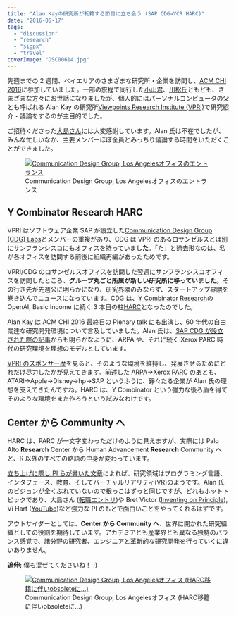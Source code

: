 ```yaml
---
title: "Alan Kayの研究所が転籍する節目に立ち会う (SAP CDG→YCR HARC)"
date: "2016-05-17"
tags:
  - "discussion"
  - "research"
  - "sigpx"
  - "travel"
coverImage: "DSC00614.jpg"
---
```


先週までの 2 週間、ベイエリアのさまざまな研究所・企業を訪問し、[ACM CHI 2016](http://chi2016.acm.org/)に参加していました。一部の旅程で同行した[小山君](http://koyama.xyz/index-j.html)、[川松氏](http://tenju.jp/)ともども、さまざまな方々にお世話になりましたが、個人的にはパーソナルコンピュータの父とも呼ばれる Alan Kay の研究所[Viewpoints Research Institute (VPRI)](http://vpri.org/)で研究紹介・議論をするのが主目的でした。

ご招待くださった[大島さん](http://d.hatena.ne.jp/squeaker/)には大変感謝しています。Alan 氏は不在でしたが、みんな忙しいなか、主要メンバーほぼ全員とみっちり議論する時間をいただくことができました。

<figure className="center">
  <a href="/images/20160429_154234115_iOS.jpg"><img src="/images/20160429_154234115_iOS-1024x577.jpg" alt="Communication Design Group, Los Angelesオフィスのエントランス" /></a>
  <figcaption>Communication Design Group, Los Angelesオフィスのエントランス</figcaption>
</figure>

## Y Combinator Research HARC

VPRI はソフトウェア企業 SAP が設立した[Communication Design Group (CDG) Labs](http://www.cdglabs.org/)とメンバーの重複があり、CDG は VPRI のあるロサンゼルスとは別にサンフランシスコにもオフィスを持っていまし**た**。「た」と過去形なのは、私が各オフィスを訪問する前後に組織再編があったためです。

VPRI/CDG のロサンゼルスオフィスを訪問した翌週にサンフランシスコオフィスを訪問したところ、**グループ丸ごと所属が新しい研究所に移っていました**。その行き先が先週公に明らかになり、研究界隈のみならず、スタートアップ界隈を巻き込んでニュースになっています。CDG は、[Y Combinator Research](https://ycr.org/)の OpenAI, Basic Income に続く 3 本目の柱[HARC](https://blog.ycombinator.com/harc)となったのでした。

Alan Kay は ACM CHI 2016 最終日の Plenary talk にも出演し、60 年代の自由闊達な研究開発環境について言及していました。Alan 氏は、[SAP CDG が設立された際の記事](http://www.bloomberg.com/news/articles/2015-01-29/sap-looks-to-xerox-for-r-d-inspiration-builds-idea-lab)からも明らかなように、ARPA や、それに続く Xerox PARC 時代の研究環境を理想のモデルとしています。

[VPRI のスポンサー歴](http://vpri.org/html/sponsors.htm)を見ると、そのような環境を維持し、発展させるためにどれだけ尽力したかが見えてきます。前述した ARPA→Xerox PARC のあとも、ATARI→Apple→Disney→hp→SAP というふうに、錚々たる企業が Alan 氏の理想を支えてきたんですね。HARC は、Y Combinator という強力な後ろ盾を得てそのような環境をまた作ろうという試みなわけです。

## Center から Community へ

HARC は、PARC が一文字変わっただけのように見えますが、実際には Palo Alto **Research** Center から Human Advancement **Research** Community へと、R 以外のすべての略語の中身が変わっています。

[立ち上げに際し PI らが書いた文章](https://blog.ycombinator.com/harc)によれば、研究領域はプログラミング言語、インタフェース、教育、そしてバーチャルリアリティ(VR)のようです。Alan 氏のビジョンが全くぶれていないので根っこはずっと同じですが、どれもホットトピックであり、大島さん ([転職エントリ](http://d.hatena.ne.jp/squeaker/20160512#p1))や Bret Victor ([Inventing on Principle](https://vimeo.com/36579366)), Vi Hart ([YouTube](https://www.youtube.com/user/Vihart))など強力な PI のもとで面白いことをやってくれるはずです。

アウトサイダーとしては、**Center から Community へ**、世界に開かれた研究組織としての役割を期待しています。アカデミアとも産業界とも異なる独特のバランス感覚で、諸分野の研究者、エンジニアと革新的な研究開発を行っていくに違いありません。

**追伸;** 僕も混ぜてくださいね！ ;)

<figure className="center">
  <a href="/images/DSC00614.jpg"><img src="/images/DSC00614-1024x576.jpg" alt="Communication Design Group, Los Angelesオフィス (HARC移籍に伴いobsoleteに…)" /></a>
  <figcaption>Communication Design Group, Los Angelesオフィス (HARC移籍に伴いobsoleteに…)</figcaption>
</figure>

